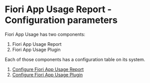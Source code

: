 # Fiori App Usage Report - Configuration parameters

Fiori App Usage has two components: 

1. Fiori App Usage Report
2. Fiori App Usage Plugin 

Each of those components has a configuration table on its system.

1. [Configure Fiori App Usage Report](conf-cen.md)
2. [Configure Fiori App Usage Plugin](conf-man.md)

